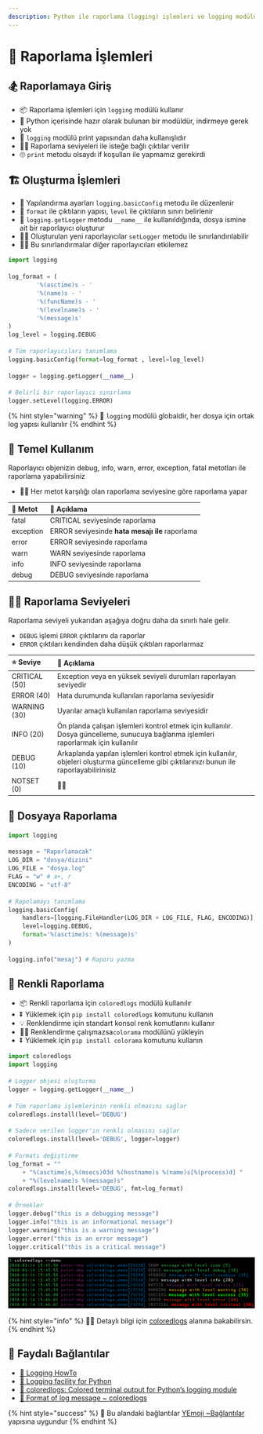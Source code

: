 ```yaml
---
description: Python ile raporlama (logging) işlemleri ve logging modülünün kullanımı
---
```


# 📜 Raporlama İşlemleri

## 🏂 Raporlamaya Giriş

* 📦 Raporlama işlemleri için `logging` modülü kullanır
* 🍱 Python içerisinde hazır olarak bulunan bir modüldür, indirmeye gerek yok
* 📜 `logging` modülü print yapısından daha kullanışlıdır
* 👨‍💼 Raporlama seviyeleri ile isteğe bağlı çıktılar verilir
* 🙄 `print` metodu olsaydı if koşulları ile yapmamız gerekirdi

## 🏗️ Oluşturma İşlemleri

* 🔨 Yapılandırma ayarları `logging.basicConfig` metodu ile düzenlenir
* 💎 `format` ile çıktıların yapısı, `level` ile çıktıların sınırı belirlenir
* 🚀 `logging.getLogger` metodu `__name__` ile kullanıldığında, dosya ismine ait bir raporlayıcı oluşturur
* 👨‍💼 Oluşturulan yeni raporlayıcılar `setLogger` metodu ile sınırlandırılabilir
* 💁‍♂️ Bu sınırlandırmalar diğer raporlayıcıları etkilemez

```python
import logging

log_format = (
        '%(asctime)s - '
        '%(name)s - '
        '%(funcName)s - '
        '%(levelname)s - '
        '%(message)s'
)
log_level = logging.DEBUG

# Tüm raporlayıcıları tanımlama
logging.basicConfig(format=log_format , level=log_level)

logger = logging.getLogger(__name__)

# Belirli bir raporlayıcı sınırlama
logger.setLevel(logging.ERROR) 
```

{% hint style="warning" %}
📢 `logging` modülü globaldir, her dosya için ortak log yapısı kullanılır
{% endhint %}

## 🎌 Temel Kullanım

Raporlayıcı objenizin debug, info, warn, error, exception, fatal metotları ile raporlama yapabilirsiniz

* 👮‍♂️ Her metot karşılığı olan raporlama seviyesine göre raporlama yapar

| 💎 Metot | 📝 Açıklama |
| :--- | :--- |
| fatal | CRITICAL seviyesinde raporlama |
| exception | ERROR seviyesinde **hata mesajı ile** raporlama |
| error | ERROR seviyesinde raporlama |
| warn | WARN seviyesinde raporlama |
| info | INFO seviyesinde raporlama |
| debug | DEBUG seviyesinde raporlama |

## 👮‍♂️ Raporlama Seviyeleri

Raporlama seviyeli yukarıdan aşağıya doğru daha da sınırlı hale gelir.

* `DEBUG` işlemi `ERROR` çıktılarını da raporlar
* `ERROR` çıktıları kendinden daha düşük çıktıları raporlarmaz

| ⭐ Seviye | 📝 Açıklama |
| :--- | :--- |
| CRITICAL \(50\) | Exception veya en yüksek seviyeli durumları raporlayan seviyedir |
| ERROR \(40\) | Hata durumunda kullanılan raporlama seviyesidir |
| WARNING \(30\) | Uyarılar amaçlı kullanılan raporlama seviyesidir |
| INFO \(20\) | Ön planda çalışan işlemleri kontrol etmek için kullanılır. Dosya güncelleme, sunucuya bağlanma işlemleri raporlarmak için kullanılır |
| DEBUG \(10\) | Arkaplanda yapılan işlemleri kontrol etmek için kullanılır, objeleri oluşturma güncelleme gibi çıktılarınızı bunun ile raporlayabilirinisiz |
| NOTSET \(0\) | 🤷‍♂️ |

## 📂 Dosyaya Raporlama

```python
import logging

message = "Raporlanacak"
LOG_DIR = "dosya/dizini"
LOG_FILE = "dosya.log"
FLAG = "w" # a+, r
ENCODING = "utf-8"

# Rapolamayı tanımlama
logging.basicConfig(
    handlers=[logging.FileHandler(LOG_DIR + LOG_FILE, FLAG, ENCODING)], 
    level=logging.DEBUG,
    format='%(asctime)s: %(message)s'
)

logging.info("mesaj") # Raporu yazma
```

## 🎨 Renkli Raporlama

* 📦 Renkli raporlama için `coloredlogs` modülü kullanılır
* ⏬ Yüklemek için `pip install coloredlogs` komutunu kullanın
* 💡 Renklendirme için standart konsol renk komutlarını kullanır
* 👨‍🔧 Renklendirme çalışmazsa`colorama` modülünü yükleyin
* ⏬ Yüklemek için `pip install colorama` komutunu kullanın

```python
import coloredlogs
import logging

# Logger objesi oluşturma
logger = logging.getLogger(__name__)

# Tüm raporlama işlemlerinin renkli olmasını sağlar
coloredlogs.install(level='DEBUG')

# Sadece verilen logger'ın renkli olmasını sağlar
coloredlogs.install(level='DEBUG', logger=logger)

# Formatı değiştirme
log_format = ""
    + "%(asctime)s,%(msecs)03d %(hostname)s %(name)s[%(process)d] "
    + "%(levelname)s %(message)s"
coloredlogs.install(level='DEBUG', fmt=log_format)

# Örnekler
logger.debug("this is a debugging message")
logger.info("this is an informational message")
logger.warning("this is a warning message")
logger.error("this is an error message")
logger.critical("this is a critical message")

```

![](../.gitbook/assets/coloredlogs_example.png)

{% hint style="info" %}
‍🧙‍♂ Detaylı bilgi için [coloredlogs](https://coloredlogs.readthedocs.io/en/latest/readme.html) alanına bakabilirsin.
{% endhint %}

## 🔗 Faydalı Bağlantılar

* [📖 Logging HowTo](https://docs.python.org/3/howto/logging.html)
* [📖 Logging facility for Python](https://docs.python.org/3/library/logging.html)
* [📖 coloredlogs: Colored terminal output for Python’s logging module](https://coloredlogs.readthedocs.io/en/latest/readme.html)
* [📖 Format of log message ~ coloredlogs](https://coloredlogs.readthedocs.io/en/latest/readme.html#format-of-log-messages)

{% hint style="success" %}
🚀 Bu alandaki bağlantılar [YEmoji ~Bağlantılar](https://emoji.yemreak.com/kullanim/baglantilar) yapısına uygundur
{% endhint %}

